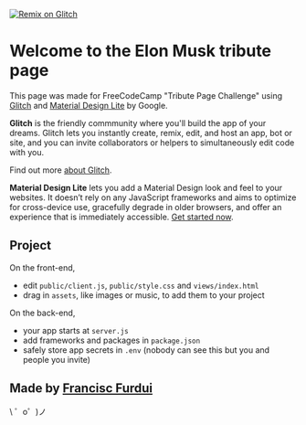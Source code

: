 [![Remix on Glitch](https://cdn.glitch.com/2703baf2-b643-4da7-ab91-7ee2a2d00b5b%2Fremix-button.svg)](https://glitch.com/edit/#!/import/github/twose7en/glitch)

Welcome to the Elon Musk tribute page
=========================

This page was made for FreeCodeCamp "Tribute Page Challenge" using [Glitch](https://glitch.com) and [Material Design Lite](https://getmdl.io/) by Google.

**Glitch** is the friendly commmunity where you'll build the app of your dreams. Glitch lets you instantly create, remix, edit, and host an app, bot or site, and you can invite collaborators or helpers to simultaneously edit code with you.

Find out more [about Glitch](https://glitch.com/about).

**Material Design Lite** lets you add a Material Design look and feel to your websites. It doesn’t rely on any JavaScript frameworks and aims to optimize for cross-device use, gracefully degrade in older browsers, and offer an experience that is immediately accessible. [Get started now](https://getmdl.io/started/index.html).


Project
------------

On the front-end,
- edit `public/client.js`, `public/style.css` and `views/index.html`
- drag in `assets`, like images or music, to add them to your project

On the back-end,
- your app starts at `server.js`
- add frameworks and packages in `package.json`
- safely store app secrets in `.env` (nobody can see this but you and people you invite)


Made by [Francisc Furdui](https://github.com/twose7en/)
-------------------

\ ゜o゜)ノ
